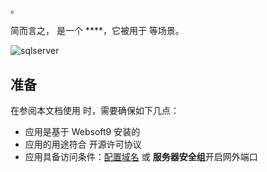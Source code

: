 # 

。  

简而言之，[]() 是一个 ****，它被用于  等场景。   


![sqlserver](https://libs.websoft9.com/Websoft9/DocsPicture/zh/sqlserver/microsoft-sql-server-express.png)


## 准备

在参阅本文档使用  时，需要确保如下几点：

- 应用是基于 Websoft9 安装的
- 应用的用途符合 [](license_url) 开源许可协议
- 应用具备访问条件：[配置域名](./guide/appsetdomain) 或 **服务器安全组**开启网外端口